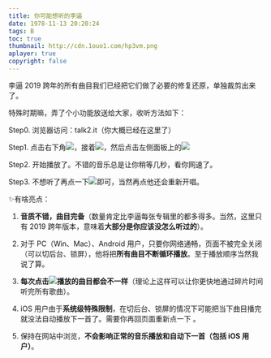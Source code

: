 ```yaml
---
title: 你可能想听的李逼 
date: 1978-11-13 20:20:24
tags: B
toc: true
thumbnail: http://cdn.1ouo1.com/hp3vm.png
aplayer: true
copyright: false
---
```


李逼 2019 跨年的所有曲目我们已经把它们做了必要的修复还原，单独裁剪出来了。

特殊时期嘛，弄了个小功能放送给大家，收听方法如下：

Step0. 浏览器访问：talk2.it（你大概已经在这里了）

Step1. 点击右下角![](http://cdn.1ouo1.com/kkmn8.jpg)，接着![](http://cdn.1ouo1.com/ffma0.jpg)，然后点击左侧面板上的![](http://cdn.1ouo1.com/t9cvv.jpg)

Step2. 开始播放了。不错的音乐总是让你稍等几秒，看你网速了。

Step3. 不想听了再点一下![](http://cdn.1ouo1.com/t9cvv.jpg)即可，当然再点他还会重新开唱。

✨有啥亮点：

1. **音质不错，曲目完备**（数量肯定比李逼每张专辑里的都多得多。当然，这里只有 2019 跨年版本，意味着**大部分是你应该没怎么听过的**）。 

2. 对于 PC（Win、Mac）、Android 用户，只要你网络通畅，页面不被完全关闭（可以切后台、锁屏），他将把**所有曲目不断循环播放**。至于播放顺序当然我说了算。

3. **每次点击![](http://cdn.1ouo1.com/t9cvv.jpg)播放的曲目都会不一样**（理论上这样可以让你更快地通过碎片时间听完所有歌曲）。

4. iOS 用户由于**系统级特殊限制**，在切后台、锁屏的情况下可能把当下曲目播完就没法自动播放下一首了。需要你再回页面重新点一下 。

5. 保持在网站中浏览，**不会影响正常的音乐播放和自动下一首（包括 iOS 用户）**。






